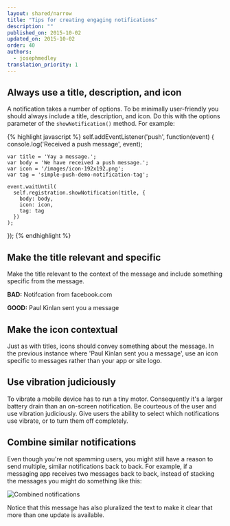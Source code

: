 ```yaml
---
layout: shared/narrow
title: "Tips for creating engaging notifications"
description: ""
published_on: 2015-10-02
updated_on: 2015-10-02
order: 40
authors:
  - josephmedley
translation_priority: 1
---
```


## Always use a title, description, and icon

A notification takes a number of options. To be minimally user-friendly you
should always include a title, description, and icon. Do this with the options
parameter of the `showNotification()` method. For example:

{% highlight javascript %} 
  self.addEventListener('push', function(event) {
    console.log('Received a push message', event);

    var title = 'Yay a message.';
    var body = 'We have received a push message.';
    var icon = '/images/icon-192x192.png';
    var tag = 'simple-push-demo-notification-tag';

    event.waitUntil(
      self.registration.showNotification(title, {
        body: body,
        icon: icon,
        tag: tag
      })
    );
  });
{% endhighlight %}

## Make the title relevant and specific

Make the title relevant to the context of the message and include something
specific from the message.

**BAD:** Notifcation from facebook.com

**GOOD:** Paul Kinlan sent you a message

## Make the icon contextual

Just as with titles, icons should convey something about the message. In the
previous instance where 'Paul Kinlan sent you a message', use an
icon specific to messages rather than your app or site logo.

## Use vibration judiciously

To vibrate a mobile device has to run a tiny motor. Consequently it's a larger
battery drain than an on-screen notification. Be courteous of the user and use
vibration judiciously. Give users the ability to select which notifications
use vibrate, or to turn them off completely.

## Combine similar notifications

Even though you're not spamming users, you might still have a reason to send
multiple, similar notifications back to back.  For example, if a messaging app
receives two messages back to back, instead of stacking the messages you might
do something like this:

![Combined notifications](images/combined-notifications.png)

Notice that this message has also pluralized the text to make it clear that
more than one update is available.
